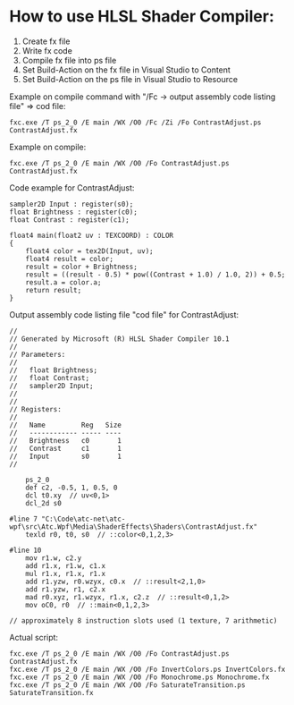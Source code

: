 # How to use HLSL Shader Compiler:

1. Create fx file
2. Write fx code
3. Compile fx file into ps file
4. Set Build-Action on the fx file in Visual Studio to Content
5. Set Build-Action on the ps file in Visual Studio to Resource

Example on compile command with "/Fc -> output assembly code listing file" => cod file:
```
fxc.exe /T ps_2_0 /E main /WX /O0 /Fc /Zi /Fo ContrastAdjust.ps ContrastAdjust.fx
```

Example on compile:
```
fxc.exe /T ps_2_0 /E main /WX /O0 /Fo ContrastAdjust.ps ContrastAdjust.fx
```

Code example for ContrastAdjust:
```
sampler2D Input : register(s0);
float Brightness : register(c0);
float Contrast : register(c1);

float4 main(float2 uv : TEXCOORD) : COLOR
{
    float4 color = tex2D(Input, uv);
    float4 result = color;
    result = color + Brightness;
    result = ((result - 0.5) * pow((Contrast + 1.0) / 1.0, 2)) + 0.5;
    result.a = color.a;
    return result;
}
```

Output assembly code listing file "cod file" for ContrastAdjust:
```
//
// Generated by Microsoft (R) HLSL Shader Compiler 10.1
//
// Parameters:
//
//   float Brightness;
//   float Contrast;
//   sampler2D Input;
//
//
// Registers:
//
//   Name         Reg   Size
//   ------------ ----- ----
//   Brightness   c0       1
//   Contrast     c1       1
//   Input        s0       1
//

    ps_2_0
    def c2, -0.5, 1, 0.5, 0
    dcl t0.xy  // uv<0,1>
    dcl_2d s0

#line 7 "C:\Code\atc-net\atc-wpf\src\Atc.Wpf\Media\ShaderEffects\Shaders\ContrastAdjust.fx"
    texld r0, t0, s0  // ::color<0,1,2,3>

#line 10
    mov r1.w, c2.y
    add r1.x, r1.w, c1.x
    mul r1.x, r1.x, r1.x
    add r1.yzw, r0.wzyx, c0.x  // ::result<2,1,0>
    add r1.yzw, r1, c2.x
    mad r0.xyz, r1.wzyx, r1.x, c2.z  // ::result<0,1,2>
    mov oC0, r0  // ::main<0,1,2,3>

// approximately 8 instruction slots used (1 texture, 7 arithmetic)

```

Actual script:
```
fxc.exe /T ps_2_0 /E main /WX /O0 /Fo ContrastAdjust.ps ContrastAdjust.fx
fxc.exe /T ps_2_0 /E main /WX /O0 /Fo InvertColors.ps InvertColors.fx
fxc.exe /T ps_2_0 /E main /WX /O0 /Fo Monochrome.ps Monochrome.fx
fxc.exe /T ps_2_0 /E main /WX /O0 /Fo SaturateTransition.ps SaturateTransition.fx
```
